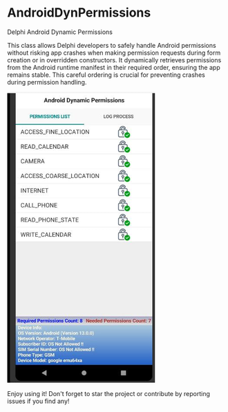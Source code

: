 # AndroidDynPermissions
 Delphi Android Dynamic Permissions


This class allows Delphi developers to safely handle Android permissions without risking app crashes when making permission requests during form creation or in overridden constructors. It dynamically retrieves permissions from the Android runtime manifest in their required order, ensuring the app remains stable. This careful ordering is crucial for preventing crashes during permission handling.

![](Snapshot.jpg)

Enjoy using it! Don't forget to star the project or contribute by reporting issues if you find any!
